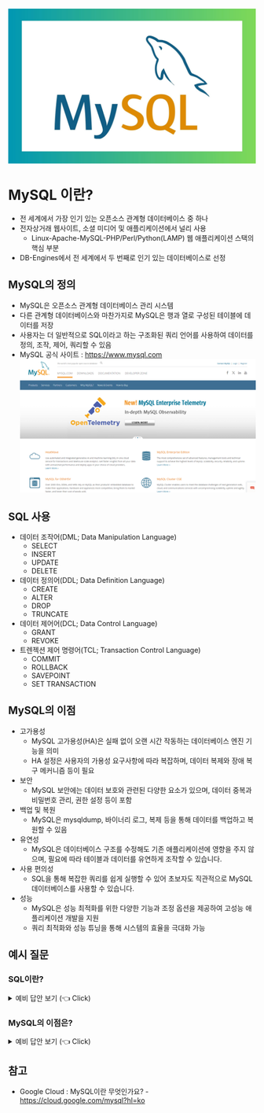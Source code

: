 ![img.png](../../img/MySQL/img.png)
# MySQL 이란?
- 전 세계에서 가장 인기 있는 오픈소스 관계형 데이터베이스 중 하나
- 전자상거래 웹사이트, 소셜 미디어 및 애플리케이션에서 널리 사용
  - Linux-Apache-MySQL-PHP/Perl/Python(LAMP) 웹 애플리케이션 스택의 핵심 부분
- DB-Engines에서 전 세계에서 두 번째로 인기 있는 데이터베이스로 선정

## MySQL의 정의
- MySQL은 오픈소스 관계형 데이터베이스 관리 시스템
- 다른 관계형 데이터베이스와 마찬가지로 MySQL은 행과 열로 구성된 테이블에 데이터를 저장
- 사용자는 더 일반적으로 SQL이라고 하는 구조화된 쿼리 언어를 사용하여 데이터를 정의, 조작, 제어, 쿼리할 수 있음
- MySQL 공식 사이트 : https://www.mysql.com  
![img_1.png](../../img/MySQL/img_1.png)

## SQL 사용
- 데이터 조작어(DML; Data Manipulation Language)
  - SELECT
  - INSERT
  - UPDATE
  - DELETE
- 데이터 정의어(DDL; Data Definition Language)
  - CREATE
  - ALTER
  - DROP
  - TRUNCATE
- 데이터 제어어(DCL; Data Control Language)
  - GRANT
  - REVOKE
- 트렌젝션 제어 명령어(TCL; Transaction Control Language)
  - COMMIT
  - ROLLBACK
  - SAVEPOINT
  - SET TRANSACTION

## MySQL의 이점
- 고가용성
  - MySQL 고가용성(HA)은 실패 없이 오랜 시간 작동하는 데이터베이스 엔진 기능을 의미
  - HA 설정은 사용자의 가용성 요구사항에 따라 복잡하며, 데이터 복제와 장애 복구 메커니즘 등이 필요
- 보안
  - MySQL 보안에는 데이터 보호와 관련된 다양한 요소가 있으며, 데이터 중복과 비밀번호 관리, 권한 설정 등이 포함
- 백업 및 복원
  - MySQL은 mysqldump, 바이너리 로그, 복제 등을 통해 데이터를 백업하고 복원할 수 있음
- 유연성
  - MySQL은 데이터베이스 구조를 수정해도 기존 애플리케이션에 영향을 주지 않으며, 필요에 따라 테이블과 데이터를 유연하게 조작할 수 있습니다.
- 사용 편의성
  - SQL을 통해 복잡한 쿼리를 쉽게 실행할 수 있어 초보자도 직관적으로 MySQL 데이터베이스를 사용할 수 있습니다.
- 성능
  - MySQL은 성능 최적화를 위한 다양한 기능과 조정 옵션을 제공하여 고성능 애플리케이션 개발을 지원
  - 쿼리 최적화와 성능 튜닝을 통해 시스템의 효율을 극대화 가능  

## 예시 질문
### SQL이란?

<details>
   <summary> 예비 답안 보기 (👈 Click)</summary>
<br />

SQL(Structured Query Language)은 데이터베이스에서 데이터를 정의, 조작, 제어하고 쿼리하는 표준 언어입니다. 데이터를 삽입하거나 업데이트, 삭제, 조회하는 DML, 테이블과 같은 데이터 구조를 관리하는 DDL, 사용자 권한을 제어하는 DCL, 트랜잭션을 관리하는 TCL 등 다양한 명령어 집합을 제공합니다.

</details>

### MySQL의 이점은?

<details>
   <summary> 예비 답안 보기 (👈 Click)</summary>
<br />

MySQL은 고가용성, 보안, 백업 및 복원, 유연성, 사용 편의성, 성능 등 여러 가지 이점을 제공합니다. 고가용성과 복구 메커니즘으로 안정적인 운영을 보장하며, SQL을 통한 데이터 조작이 쉬워 다양한 규모의 애플리케이션에서 사용하기 좋습니다.

</details>

## 참고
- Google Cloud : MySQL이란 무엇인가요? - https://cloud.google.com/mysql?hl=ko